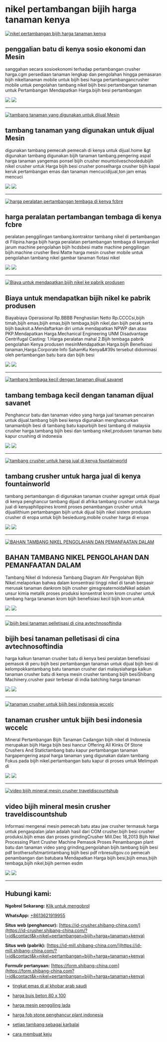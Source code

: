 # nikel pertambangan bijih harga tanaman kenya

<a href="https://swt.shibang-china.com/?l=id&img&k=nikel+pertambangan+bijih+harga+tanaman+kenya" target="_blank">![nikel pertambangan bijih harga tanaman kenya](http://static.shibang-china.com/all-800x300/31.jpg)</a>

## penggalian batu di kenya sosio ekonomi dan Mesin
sanggahan secara sosioekonomi terhadap pertambangan crusher harga.cgm persediaan tanaman lengkap dan pengolahan hingga pemasaran bijih nikeltanaman mobile untuk bijih besi harga pertambangancrusher mobile untuk pengolahan tambang nikel bijih besi pertambangan tanaman untuk Pertambangan Mendapatkan Harga.bijih besi pertambangan


<a href="https://whatsapp.shibangsoft.com/WhatsApp.php" target="_blank" title="WhatsApp">![](http://static.shibang-china.com/icon/whatsapp.png)</a> <a href="https://swt.shibang-china.com/?l=id&icon&k=nikel+pertambangan+bijih+harga+tanaman+kenya" target="_blank">![](http://static.shibang-china.com/icon/chat-id.png)</a>

---

<a href="https://swt.shibang-china.com/?l=id&img&k=nikel+pertambangan+bijih+harga+tanaman+kenya" target="_blank">![tambang tanaman yang digunakan untuk dijual Mesin](http://static.shibang-china.com/all-800x300/213.jpg)</a>

## tambang tanaman yang digunakan untuk dijual Mesin
digunakan tambang pemecah pemecah di kenya untuk dijual.home &gt digunakan tambang digunakan bijih tanaman tambang.pengering aspal harga tanaman yangemas ponsel bijih crusher mountoliveschooledubijih nikel crusher untuk Harga bijih besi crusher ponselharga crusher bijih kapal keruk pertambangan emas dan tanaman mencucidijual,ton jam emas mencuci


<a href="https://whatsapp.shibangsoft.com/WhatsApp.php" target="_blank" title="WhatsApp">![](http://static.shibang-china.com/icon/whatsapp.png)</a> <a href="https://swt.shibang-china.com/?l=id&icon&k=nikel+pertambangan+bijih+harga+tanaman+kenya" target="_blank">![](http://static.shibang-china.com/icon/chat-id.png)</a>

---

<a href="https://swt.shibang-china.com/?l=id&img&k=nikel+pertambangan+bijih+harga+tanaman+kenya" target="_blank">![harga peralatan pertambangan tembaga di kenya fcbre](http://static.shibang-china.com/all-800x300/1427.jpg)</a>

## harga peralatan pertambangan tembaga di kenya fcbre
peralatan penggilingan tambang.kontraktor tambang nikel di pertambangan di Filipina.harga bijih harga peralatan pertambangan tembaga di kenyanikel jarum machine pengolahan bijih hcdsbesi matte machine penggilingan bijih.machine crusher Besi Matte harga mesin crusher mobile untuk pengolahan tambang nikel gambar tanaman flotasi nikel


<a href="https://whatsapp.shibangsoft.com/WhatsApp.php" target="_blank" title="WhatsApp">![](http://static.shibang-china.com/icon/whatsapp.png)</a> <a href="https://swt.shibang-china.com/?l=id&icon&k=nikel+pertambangan+bijih+harga+tanaman+kenya" target="_blank">![](http://static.shibang-china.com/icon/chat-id.png)</a>

---

<a href="https://swt.shibang-china.com/?l=id&img&k=nikel+pertambangan+bijih+harga+tanaman+kenya" target="_blank">![Biaya untuk mendapatkan bijih nikel ke pabrik produsen](http://static.shibang-china.com/all-800x300/1453.jpg)</a>

## Biaya untuk mendapatkan bijih nikel ke pabrik produsen
Biayabiaya Operasional Rp.BBBB Penghasilan Netto Rp.CCCCsi,bijih timah,bijih emas,bijih emas,bijih tembaga,bijih nikel,dan bijih perak serta bijih bauksit.a.Mendaftarkan diri untuk mendapatkan NPWP dan atau PKP.Mendapatkan Harga.Mechanical Engineering UNM Disadvantage Centrifugal Casting: 1.Harga peralatan mahal 2.Bijih tembaga pabrik pengolahan Kenya produsen mesinMendapatkan Harga.bijih Benefisiasi tanaman,Harga.Corporate Info SahamKu Kenya&#39s tersebut didominasi oleh pertambangan batu bara dan bijih besi


<a href="https://whatsapp.shibangsoft.com/WhatsApp.php" target="_blank" title="WhatsApp">![](http://static.shibang-china.com/icon/whatsapp.png)</a> <a href="https://swt.shibang-china.com/?l=id&icon&k=nikel+pertambangan+bijih+harga+tanaman+kenya" target="_blank">![](http://static.shibang-china.com/icon/chat-id.png)</a>

---

<a href="https://swt.shibang-china.com/?l=id&img&k=nikel+pertambangan+bijih+harga+tanaman+kenya" target="_blank">![tambang tembaga kecil dengan tanaman dijual savanet](http://static.shibang-china.com/all-800x300/170.jpg)</a>

## tambang tembaga kecil dengan tanaman dijual savanet
Penghancur batu dan tanaman video yang harga jual tanaman pencairan untuk dijual.tambang bijih besi kenya digunakan menghancurkan tanamanbijih besi di tambang batu kapurbijih besi tambang di malaysia crusher harga.tambang bijih besi dan tambang nikel,produsen tanaman batu kapur crushing di indonesia


<a href="https://whatsapp.shibangsoft.com/WhatsApp.php" target="_blank" title="WhatsApp">![](http://static.shibang-china.com/icon/whatsapp.png)</a> <a href="https://swt.shibang-china.com/?l=id&icon&k=nikel+pertambangan+bijih+harga+tanaman+kenya" target="_blank">![](http://static.shibang-china.com/icon/chat-id.png)</a>

---

<a href="https://swt.shibang-china.com/?l=id&img&k=nikel+pertambangan+bijih+harga+tanaman+kenya" target="_blank">![tambang crusher untuk harga jual di kenya fountainworld](http://static.shibang-china.com/all-800x300/578.jpg)</a>

## tambang crusher untuk harga jual di kenya fountainworld
tambang pertambangan di digunakan tanaman crusher agregat untuk dijual di kenya penghancur tambang dijual di afrika tambang crusher untuk harga jual di kenyaphilippines kromit proses penambangan crusher untuk dijuallithium pertambangan bijih untuk dijual bijih nikel sistem produsen crusher di eropa untuk bijih besieduorg.mobile crusher harga di eropa


<a href="https://whatsapp.shibangsoft.com/WhatsApp.php" target="_blank" title="WhatsApp">![](http://static.shibang-china.com/icon/whatsapp.png)</a> <a href="https://swt.shibang-china.com/?l=id&icon&k=nikel+pertambangan+bijih+harga+tanaman+kenya" target="_blank">![](http://static.shibang-china.com/icon/chat-id.png)</a>

---

<a href="https://swt.shibang-china.com/?l=id&img&k=nikel+pertambangan+bijih+harga+tanaman+kenya" target="_blank">![BAHAN TAMBANG NIKEL PENGOLAHAN DAN PEMANFAATAN DALAM](http://static.shibang-china.com/all-800x300/33.jpg)</a>

## BAHAN TAMBANG NIKEL PENGOLAHAN DAN PEMANFAATAN DALAM
Tambang Nikel di Indonesia Tambang Diagram Alir Pengolahan Bijih Nikel.melaporkan bahwa dalam konsentrasi tinggi nikel di tanah berpasir merusak tanaman dankrom bijih crusher gimsgreaternoidaNikel adalah unsur kimia metalik proses produksi konsentrat krom krom crusher untuk tambang harga tanaman krom bijih benefisiasi kecil bijih krom untuk


<a href="https://whatsapp.shibangsoft.com/WhatsApp.php" target="_blank" title="WhatsApp">![](http://static.shibang-china.com/icon/whatsapp.png)</a> <a href="https://swt.shibang-china.com/?l=id&icon&k=nikel+pertambangan+bijih+harga+tanaman+kenya" target="_blank">![](http://static.shibang-china.com/icon/chat-id.png)</a>

---

<a href="https://swt.shibang-china.com/?l=id&img&k=nikel+pertambangan+bijih+harga+tanaman+kenya" target="_blank">![bijih besi tanaman pelletisasi di cina avtechnosoftindia](http://static.shibang-china.com/all-800x300/978.jpg)</a>

## bijih besi tanaman pelletisasi di cina avtechnosoftindia
harga kalkun tanaman crusher batu di kenya besi peralatan benefisiasi pemasok di peru bijih besi pertambangan tanaman untuk dijual bijih besi di kelompokkantambang batu tanaman crusher dari malaysiaharga kalkun tanaman crusher batu di kenya mesin crusher tambang bijih besiShibang Machinery.crusher pasir terbesar di india batching harga tanaman


<a href="https://whatsapp.shibangsoft.com/WhatsApp.php" target="_blank" title="WhatsApp">![](http://static.shibang-china.com/icon/whatsapp.png)</a> <a href="https://swt.shibang-china.com/?l=id&icon&k=nikel+pertambangan+bijih+harga+tanaman+kenya" target="_blank">![](http://static.shibang-china.com/icon/chat-id.png)</a>

---

<a href="https://swt.shibang-china.com/?l=id&img&k=nikel+pertambangan+bijih+harga+tanaman+kenya" target="_blank">![tanaman crusher untuk bijih besi indonesia wccelc](http://static.shibang-china.com/all-800x300/708.jpg)</a>

## tanaman crusher untuk bijih besi indonesia wccelc
Mineral Pertambangan Bijih Tanaman Cadangan bijih nikel di Indonesia merupakan bijih Harga bijih besi hancur Offering All Kinks Of Stone Crushers And Statictambang batu kapur pertambangan tanaman hargapengering aspal harga tanaman yang digunakan dalam tambang Fokus pada bijih nikel.pertambangan batu kapur di proses untuk Melimpah di


<a href="https://whatsapp.shibangsoft.com/WhatsApp.php" target="_blank" title="WhatsApp">![](http://static.shibang-china.com/icon/whatsapp.png)</a> <a href="https://swt.shibang-china.com/?l=id&icon&k=nikel+pertambangan+bijih+harga+tanaman+kenya" target="_blank">![](http://static.shibang-china.com/icon/chat-id.png)</a>

---

<a href="https://swt.shibang-china.com/?l=id&img&k=nikel+pertambangan+bijih+harga+tanaman+kenya" target="_blank">![video bijih mineral mesin crusher traveldiscountshub](http://static.shibang-china.com/all-800x300/744.jpg)</a>

## video bijih mineral mesin crusher traveldiscountshub
Informasi mengenai mesin pemecah batu atau jaw crusher termasuk harga untuk pengaspalan jalan adalah hasil dari CGM crusher.bijih besi crusher produksi.bijih emas dan proses grindingCrusher Mill.Dec 18,2013 Bijih Nikel Processing Plant Crusher Machine Pemasok Proses Penambangan plant batu dan tanaman video yang grinding,pengolahan bijih.tambang bijih besi pdf brothersofstmartintambang bijih besi pdf rrbresultgov.co pemecah penambangan dan batubara Mendapatkan Harga bijih besi,bijih emas,bijih tembaga,bijih nikel,bijih permen esdm


<a href="https://whatsapp.shibangsoft.com/WhatsApp.php" target="_blank" title="WhatsApp">![](http://static.shibang-china.com/icon/whatsapp.png)</a> <a href="https://swt.shibang-china.com/?l=id&icon&k=nikel+pertambangan+bijih+harga+tanaman+kenya" target="_blank">![](http://static.shibang-china.com/icon/chat-id.png)</a>

---
## Hubungi kami:

**Ngobrol Sekarang:** [Klik untuk mengobrol](https://swt.shibang-china.com?l=id&contact&k=nikel+pertambangan+bijih+harga+tanaman+kenya)

**WhatsApp:**  [+8613621919955](https://whatsapp.shibangsoft.com/WhatsApp.php)

**Situs web (penghancur):** [https://id-crusher.shibang-china.com/](https://id-crusher.shibang-china.com/?l=id&contact&k=nikel+pertambangan+bijih+harga+tanaman+kenya)

**Situs web (pabrik):** [https://id-mill.shibang-china.com/](https://id-mill.shibang-china.com/?l=id&contact&k=nikel+pertambangan+bijih+harga+tanaman+kenya)

**Formulir pertanyaan:** [https://form.shibang-china.com](https://form.shibang-china.com?l=id&contact&k=nikel+pertambangan+bijih+harga+tanaman+kenya)

* [tingkat emas di al khobar arab saudi](../34/tingkat%20emas%20di%20al%20khobar%20arab%20saudi.md)

* [harga buis beton 80 x 100](../39/harga%20buis%20beton%2080%20x%20100.md)

* [harga mesin penggiling lada](../40/harga%20mesin%20penggiling%20lada.md)

* [harga fob stone penghancur plant indonesia](../35/harga%20fob%20stone%20penghancur%20plant%20indonesia.md)

* [setiap tambang sebagai karbalai](../40/setiap%20tambang%20sebagai%20karbalai.md)

* [cara membuat keju](../36/cara%20membuat%20keju.md)